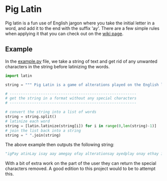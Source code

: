 # Pig Latin

Pig latin is a fun use of English jargon where you take the initial letter in a word, and add it to the end with the suffix 'ay'. There are a few simple rules when applying it that you can check out on the [wiki page](https://en.wikipedia.org/wiki/Pig_Latin#Rules). 

## Example 

In the [example.py](example.py) file, we take a string of text and get rid of any unwanted characters in the string before latinizing the words. 

```python
import latin

string = """ Pig Latin is a game of alterations played on the English language game. To create the Pig Latin form of an English word the initial consonant sound is transposed to the end of the word and an ay is affixed (Ex.: "banana" would yield anana-bay). Read Wikipedia for more information on rules"""

# ---------------------------------------------------------
# get the string in a format without any special characters
# ---------------------------------------------------------

# convert the string into a list of words
string = string.split()
# latinize each word
string = [latin.latinize(string[i]) for i in range(0,len(string)-1)]
# join the list back into a string
string = " ".join(string)
```

The above example then outputs the following string:
```python
"igPay atinLay isay aay amegay ofay alterationsay ayedplay onay ethay ishEnglay anguagelay amegay oTay eatecray ethay igPay atinLay ormfay ofay anay ishEnglay ordway ethay initialay onsonantcay oundsay isay ansposedtray otay ethay enday ofay ethay ordway anday anay ayay isay affixeday Exay ananabay ouldway ieldyay anana-bayay eadRay ikipediaWay orfay oremay informationay onay"
```
With a bit of extra work on the part of the user they can return the special characters removed. A good edition to this project would to be to attempt this.
